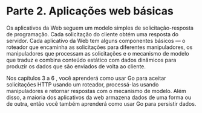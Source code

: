 # Parte 2. Aplicações web básicas

Os aplicativos da Web seguem um modelo simples de solicitação-resposta de programação. Cada solicitação do cliente obtém uma resposta do servidor. Cada aplicativo da Web tem alguns componentes básicos — o roteador que encaminha as solicitações para diferentes manipuladores, os manipuladores que processam as solicitações e o mecanismo de modelo que traduz e combina conteúdo estático com dados dinâmicos para produzir os dados que são enviados de volta ao cliente.

Nos capítulos 3 a 6 , você aprenderá como usar Go para aceitar solicitações HTTP usando um roteador, processá-las usando manipuladores e retornar respostas com o mecanismo de modelo. Além disso, a maioria dos aplicativos da web armazena dados de uma forma ou de outra, então você também aprenderá como usar Go para persistir dados.
